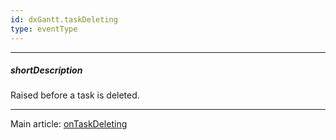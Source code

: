 ```yaml
---
id: dxGantt.taskDeleting
type: eventType
---
```

---
##### shortDescription
Raised before a task is deleted.

---
Main article: [onTaskDeleting](/Documentation/ApiReference/UI_Components/dxGantt/Configuration/#onTaskDeleting)